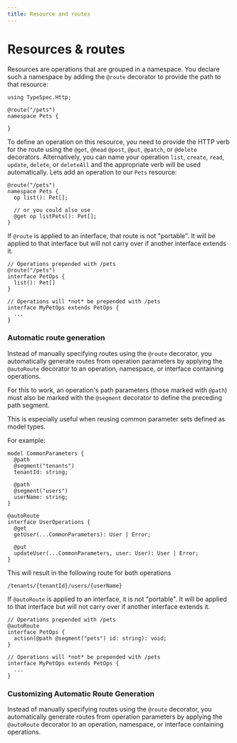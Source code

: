 ```yaml
---
title: Resource and routes
---
```


# Resources & routes

Resources are operations that are grouped in a namespace. You declare such a namespace by adding the `@route` decorator to provide the path to that resource:

```typespec
using TypeSpec.Http;

@route("/pets")
namespace Pets {

}
```

To define an operation on this resource, you need to provide the HTTP verb for the route using the `@get`, `@head` `@post`, `@put`, `@patch`, or `@delete` decorators. Alternatively, you can name your operation `list`, `create`, `read`, `update`, `delete`, or `deleteAll` and the appropriate verb will be used automatically. Lets add an operation to our `Pets` resource:

```typespec
@route("/pets")
namespace Pets {
  op list(): Pet[];

  // or you could also use
  @get op listPets(): Pet[];
}
```

If `@route` is applied to an interface, that route is not "portable". It will be applied to that interface but will not carry over if another interface extends it.

```typespec
// Operations prepended with /pets
@route("/pets")
interface PetOps {
  list(): Pet[]
}

// Operations will *not* be prepended with /pets
interface MyPetOps extends PetOps {
  ...
}
```

### Automatic route generation

Instead of manually specifying routes using the `@route` decorator, you automatically generate
routes from operation parameters by applying the `@autoRoute` decorator to an operation, namespace,
or interface containing operations.

For this to work, an operation's path parameters (those marked with `@path`) must also be marked with
the `@segment` decorator to define the preceding path segment.

This is especially useful when reusing common parameter sets defined as model types.

For example:

```typespec
model CommonParameters {
  @path
  @segment("tenants")
  tenantId: string;

  @path
  @segment("users")
  userName: string;
}

@autoRoute
interface UserOperations {
  @get
  getUser(...CommonParameters): User | Error;

  @put
  updateUser(...CommonParameters, user: User): User | Error;
}
```

This will result in the following route for both operations

```text
/tenants/{tenantId}/users/{userName}
```

If `@autoRoute` is applied to an interface, it is not "portable". It will be applied to that interface but will not carry over if another interface extends it.

```typespec
// Operations prepended with /pets
@autoRoute
interface PetOps {
  action(@path @segment("pets") id: string): void;
}

// Operations will *not* be prepended with /pets
interface MyPetOps extends PetOps {
  ...
}
```

### Customizing Automatic Route Generation

Instead of manually specifying routes using the `@route` decorator, you automatically generate
routes from operation parameters by applying the `@autoRoute` decorator to an operation, namespace,
or interface containing operations.
